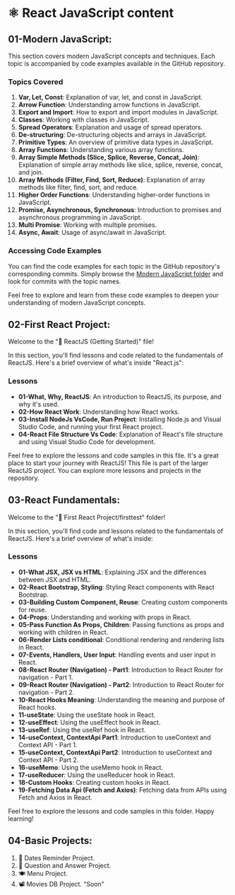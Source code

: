 # ⚛️ React JavaScript content

## 01-Modern JavaScript:

This section covers modern JavaScript concepts and techniques. Each topic is accompanied by code examples available in the GitHub repository.

### Topics Covered

1.  **Var, Let, Const**: Explanation of var, let, and const in JavaScript.
2.  **Arrow Function**: Understanding arrow functions in JavaScript.
3.  **Export and Import**: How to export and import modules in JavaScript.
4.  **Classes**: Working with classes in JavaScript.
5.  **Spread Operators**: Explanation and usage of spread operators.
6.  **De-structuring**: De-structuring objects and arrays in JavaScript.
7.  **Primitive Types**: An overview of primitive data types in JavaScript.
8.  **Array Functions**: Understanding various array functions.
9.  **Array Simple Methods (Slice, Splice, Reverse, Concat, Join)**: Explanation of simple array methods like slice, splice, reverse, concat, and join.
10. **Array Methods (Filter, Find, Sort, Reduce)**: Explanation of array methods like filter, find, sort, and reduce.
11. **Higher Order Functions**: Understanding higher-order functions in JavaScript.
12. **Promise, Asynchronous, Synchronous**: Introduction to promises and asynchronous programming in JavaScript.
13. **Multi Promise**: Working with multiple promises.
14. **Async, Await**: Usage of async/await in JavaScript.

### Accessing Code Examples

You can find the code examples for each topic in the GitHub repository's corresponding commits. Simply browse the [Modern JavaScript folder](link-to-modern-js-folder) and look for commits with the topic names.

Feel free to explore and learn from these code examples to deepen your understanding of modern JavaScript concepts.

## 02-First React Project:

Welcome to the "🚀 ReactJS (Getting Started)" file!

In this section, you'll find lessons and code related to the fundamentals of ReactJS. Here's a brief overview of what's inside "React.js":

### Lessons

- **01-What, Why, ReactJS**: An introduction to ReactJS, its purpose, and why it's used.
- **02-How React Work**: Understanding how React works.
- **03-Install NodeJs VsCode, Run Project**: Installing Node.js and Visual Studio Code, and running your first React project.
- **04-React File Structure Vs Code**: Explanation of React's file structure and using Visual Studio Code for development.

Feel free to explore the lessons and code samples in this file. It's a great place to start your journey with ReactJS!
This file is part of the larger ReactJS project. You can explore more lessons and projects in the repository.

## 03-React Fundamentals:

Welcome to the "🚀 First React Project/firsttest" folder!

In this section, you'll find code and lessons related to the fundamentals of ReactJS. Here's a brief overview of what's inside:

### Lessons

- **01-What JSX, JSX vs HTML**: Explaining JSX and the differences between JSX and HTML.
- **02-React Bootstrap, Styling**: Styling React components with React Bootstrap.
- **03-Building Custom Component, Reuse**: Creating custom components for reuse.
- **04-Props**: Understanding and working with props in React.
- **05-Pass Function As Props, Children**: Passing functions as props and working with children in React.
- **06-Render Lists conditional**: Conditional rendering and rendering lists in React.
- **07-Events, Handlers, User Input**: Handling events and user input in React.
- **08-React Router (Navigation) - Part1**: Introduction to React Router for navigation - Part 1.
- **09-React Router (Navigation) - Part2**: Introduction to React Router for navigation - Part 2.
- **10-React Hooks Meaning**: Understanding the meaning and purpose of React hooks.
- **11-useState**: Using the useState hook in React.
- **12-useEffect**: Using the useEffect hook in React.
- **13-useRef**: Using the useRef hook in React.
- **14-useContext, ContextApi Part1**: Introduction to useContext and Context API - Part 1.
- **15-useContext, ContextApi Part2**: Introduction to useContext and Context API - Part 2.
- **16-useMemo**: Using the useMemo hook in React.
- **17-useReducer**: Using the useReducer hook in React.
- **18-Custom Hooks**: Creating custom hooks in React.
- **19-Fetching Data Api (Fetch and Axios)**: Fetching data from APIs using Fetch and Axios in React.

Feel free to explore the lessons and code samples in this folder. Happy learning!

## 04-Basic Projects:

1. 📅 Dates Reminder Project.
2. 🤔 Question and Answer Project.
3. 🍽️ Menu Project.
4. 📽️ Movies DB Project. "Soon"
